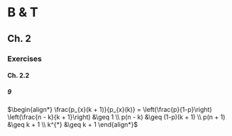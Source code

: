# B & T
## Ch. 2
### Exercises
#### Ch. 2.2
##### 9
$\begin{align*}
\frac{p_{x}(k + 1)}{p_{x}(k)} = \left(\frac{p}{1-p}\right) \left(\frac{n - k}{k + 1}\right) &\geq 1
\\
p(n - k) &\geq (1-p)(k + 1)
\\
p(n + 1) &\geq k + 1
\\
k^{*} &\geq k + 1
\end{align*}$
